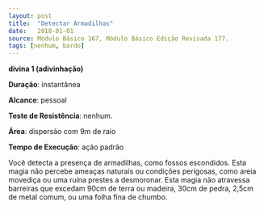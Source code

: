 ```yaml
---
layout: post
title:  "Detectar Armadilhas"
date:   2018-01-01
source: Módulo Básico 167, Módulo Básico Edição Revisada 177.
tags: [nenhum, bardo]
---
```


**divina 1 (adivinhação)**

**Duração**: instantânea

**Alcance**: pessoal

**Teste de Resistência**: nenhum.

**Área**: dispersão com 9m de raio

**Tempo de Execução**: ação padrão

Você detecta a presença de armadilhas, como fossos escondidos. Esta magia não percebe ameaças naturais ou condições perigosas, como areia movediça ou uma ruína prestes a desmoronar.
Esta magia não atravessa barreiras que excedam 90cm de terra ou madeira, 30cm de pedra, 2,5cm de metal comum, ou uma folha fina de chumbo.
